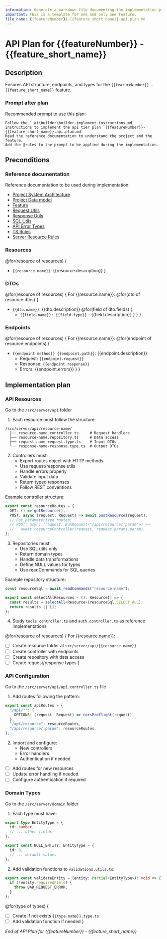 ```yaml
---
information: Generate a markdown file documenting the implementation plan of the api tier for a feature.
important: This is a template for one and only one feature.
file_name: {{featureNumber}}-{{feature_short_name}}.api.plan.md
---
```


# API Plan for **{{featureNumber}} - {{feature_short_name}}**

## Description

Ensures API structure, endpoints, and types for the `{{featureNumber}} - {{feature_short_name}}` feature.

### Prompt after plan

Recommended prompt to use this plan:

```text
Follow the `.ai\builder\builder-implement.instructions.md` instructions to implement the api tier plan `{{featureNumber}}-{{feature_short_name}}.api.plan.md`
Read the reference documentation to understand the project and the feature.
Add the @rules to the prompt to be applied during the implementation.
```

## Preconditions

### Reference documentation

Reference documentation to be used during implementation:

- [Project System Architecture](/docs/systems.blueprint.md)
- [Project Data model](/docs/data-model.blueprint.md)
- [Feature](/docs/{{featureNumber}}-{{feature_short_name}}/{{featureNumber}}-{{feature_short_name}}.blueprint.md)
- [Request Utils](/src/server/shared/request.utils.ts)
- [Response Utils](/src/server/shared/response.utils.ts)
- [SQL Utils](/src/server/shared/sql.utils.ts)
- [API Error Types](/src/server/shared/api-error.type.ts)
- [TS Rules](/.cursor/rules/type-script.mdc)
- [Server Resource Rules](/.cursor/rules/server-resource.mdc)

### Resources

<!--
Think about the resources needed to implement the feature.
List them in kebab-case, with a brief description.
-->

@for(resource of resources) {
- `{{resource.name}}`: {{resource.description}}
}

### DTOs

<!--
Think about the Data Transfer Objects needed.
List them in PascalCase, with a brief description.
Follow the pattern: request-name-request.type.ts and response-name-response.type.ts
-->

@for(resource of resources) {
For {{resource.name}}:
@for(dto of resource.dtos) {
- `{{dto.name}}`: {{dto.description}}
  @for(field of dto.fields) {
  - `{{field.name}}: {{field.type}}` - {{field.description}}
  }
}
}

### Endpoints

<!--
For each resource, think about the endpoints needed.
List them with their HTTP method, path, and description.
Include request/response types and error cases.
-->

@for(resource of resources) {
For {{resource.name}}:
@for(endpoint of resource.endpoints) {
- `{{endpoint.method}} {{endpoint.path}}`: {{endpoint.description}}
  - Request: `{{endpoint.request}}`
  - Response: `{{endpoint.response}}`
  - Errors: {{endpoint.errors}}
}
}

## Implementation plan

### API Resources

Go to the `/src/server/api` folder

1. Each resource must follow the structure:
```
/src/server/api/resource-name/
  ├── resource-name.controller.ts     # Request handlers
  ├── resource-name.repository.ts     # Data access
  ├── request-name-request.type.ts    # Input DTOs
  └── response-name-response.type.ts  # Output DTOs
```

2. Controllers must:
   - Export routes object with HTTP methods
   - Use request/response utils
   - Handle errors properly
   - Validate input data
   - Return typed responses
   - Follow REST conventions

Example controller structure:
```typescript
export const resourceRoutes = {
  GET: () => getResource(),
  POST: async (request: Request) => await postResource(request),
  // For parameterized routes:
  // POST: async (request: BunRequest<"/api/resource/:param">) => 
  //   await resourceController(request, request.params.param),
};
```

3. Repositories must:
   - Use SQL utils only
   - Return domain types
   - Handle data transformations
   - Define NULL values for types
   - Use readCommands for SQL queries

Example repository structure:
```typescript
const resourceSql = await readCommands("resource-name");

export const selectAllResources = (): Resource[] => {
  const results = selectAll<Resource>(resourceSql.SELECT_ALL);
  return results || [];
};
```

4. Study `tools.controller.ts` and `auth.controller.ts` as reference implementations

@for(resource of resources) {
For {{resource.name}}:

- [ ] Create resource folder at `src/server/api/{{resource.name}}`
- [ ] Create controller with endpoints
- [ ] Create repository with data access
- [ ] Create request/response types
}

### API Configuration

Go to the `/src/server/api/api.controller.ts` file

1. Add routes following the pattern:
```typescript
export const apiRoutes = {
  "/api/*": {
    OPTIONS: (request: Request) => corsPreflight(request),
  },
  "/api/resource": resourceRoutes,
  "/api/resource/:param": resourceRoutes,
};
```

2. Import and configure:
   - New controllers
   - Error handlers
   - Authentication if needed

- [ ] Add routes for new resources
- [ ] Update error handling if needed
- [ ] Configure authentication if required

### Domain Types

Go to the `/src/server/domain` folder

1. Each type must have:
```typescript
export type EntityType = {
  id: number;
  // ... other fields
};

export const NULL_ENTITY: EntityType = {
  id: 0,
  // ... default values
};
```

2. Add validation functions to `validations.utils.ts`:
```typescript
export const validateEntity = (entity: Partial<EntityType>): void => {
  if (!entity.requiredField) {
    throw BAD_REQUEST_ERROR;
  }
};
```

@for(type of types) {
- [ ] Create if not exists `{{type.name}}.type.ts`
- [ ] Add validation function if needed
}

_End of API Plan for {{featureNumber}} - {{feature_short_name}}_
